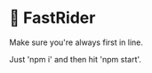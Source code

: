 # :roller_coaster: FastRider
Make sure you're always first in line.

Just 'npm i' and then hit 'npm start'.
